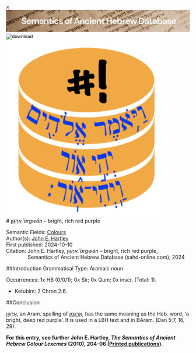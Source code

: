 <div id="modal" class="modal">
  <div class="modal-content">
    <span class="close">&times;</span>
    <div class="modal-body" id="modal-body"></div>
  </div>
</div><html><body><img id="banner" src="../../images/banners/banner.png" alt="banner" /></body></html>

<div><input id="download" title="Download/print the document" type="image" onclick="print_document()" src="../../images/icons/download3.png" alt="download" /></div><div><a id="shebanq" title="Word in SHEBANQ" href="https://shebanq.ancient-data.org/hebrew/word?id=1ARGWNn" target="_blank"><img src="../../images/icons/shebanq.png" alt="shebanq"></a></div># אַרְגְּוָן <i>ʾargwān</i> – bright, rich red purple

Semantic Fields:
[Colours](../semantic_fields/colours.md)&nbsp;&nbsp;&nbsp;<br>Author(s):
[John E. Hartley](../contributors/john_e._hartley.md)<br>
First published: 2024-10-10<br>Citation: John E. Hartley, אַרְגְּוָן <i>ʾargwān</i> – bright, rich red purple, <br>                    &nbsp;&nbsp;&nbsp;&nbsp;&nbsp;&nbsp;&nbsp;&nbsp;&nbsp;&nbsp;&nbsp;&nbsp;&nbsp;&nbsp;                    Semantics of Ancient Hebrew Database (sahd-online.com), 2024



##Introduction
Grammatical Type: Aramaic noun

Occurrences: 1x HB (0/0/1); 0x Sir; 0x Qum; 0x inscr. (Total:
1).

* Ketubim: 2 Chron 2:6.
  





##Conclusion

<span dir="rtl" lang="he">אַרְגְּוָן</span>,
an Aram. spelling of
<a href="/words/2argaman"/><span dir="rtl" lang="he">אַרְגָּמָן</span></a>,
has the same meaning as the Heb. word,
‘a bright, deep red purple’. It is used in a LBH text and in BAram. (Dan 5:7, 16, 29).


<b>For this entry, see further John E. Hartley, <i>The Semantics of Ancient Hebrew Colour Lexemes</i> (2010), 204-06 (<a href="/store/printed_publications/">Printed publications</a>).</b>







